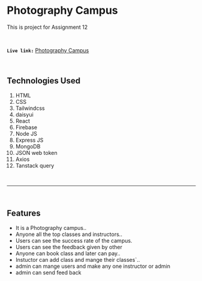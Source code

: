 
# **Photography Campus**

This is project for Assignment 12
   
<br/>

 **`Live link:`**  [Photography Campus](https://photography-camp.web.app) 
 
<br/>

## **Technologies Used**
1. HTML
2. CSS
3. Tailwindcss
4. daisyui
5. React
6. Firebase
7. Node JS
8. Express JS
9. MongoDB
10. JSON web token
11. Axios
12. Tanstack query

<br/>
<hr/>
<br/>

## ****Features****

 - It is a Photography campus..  
 - Anyone all the top classes and instructors..
 - Users can see the success rate of the campus.
 - Users can see the feedback given by other
 - Anyone can book class and later can pay..
 - Instuctor can add class and mange their classes`..
 - admin can mange users and make any one instructor or admin
- admin can send feed back
<br/>
